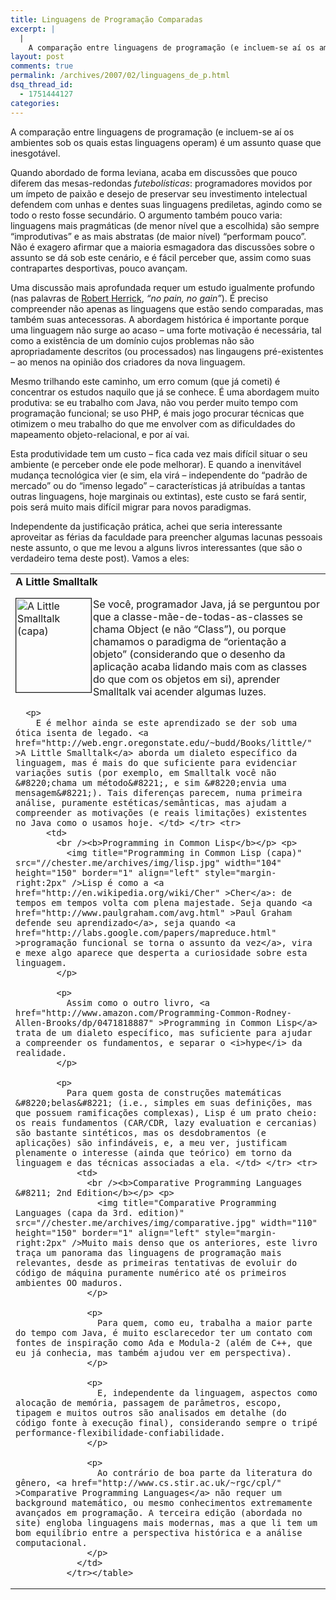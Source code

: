 ```yaml
---
title: Linguagens de Programação Comparadas
excerpt: |
  |
    A comparação entre linguagens de programação (e incluem-se aí os ambientes sob os quais estas linguagens operam) é um assunto quase que inesgotável. Quando abordado de forma leviana, acaba em discussões que pouco diferem das mesas-redondas futebolísticas: programadores movidos por...
layout: post
comments: true
permalink: /archives/2007/02/linguagens_de_p.html
dsq_thread_id:
  - 1751444127
categories:
---
```

A comparação entre linguagens de programação (e incluem-se aí os ambientes sob os quais estas linguagens operam) é um assunto quase que inesgotável.

Quando abordado de forma leviana, acaba em discussões que pouco diferem das mesas-redondas *futebolísticas*: programadores movidos por um ímpeto de paixão e desejo de preservar seu investimento intelectual defendem com unhas e dentes suas linguagens prediletas, agindo como se todo o resto fosse secundário. O argumento também pouco varia: linguagens mais pragmáticas (de menor nível que a escolhida) são sempre &#8220;improdutivas&#8221; e as mais abstratas (de maior nível) &#8220;performam pouco&#8221;. Não é exagero afirmar que a maioria esmagadora das discussões sobre o assunto se dá sob este cenário, e é fácil perceber que, assim como suas contrapartes desportivas, pouco avançam.

Uma discussão mais aprofundada requer um estudo igualmente profundo (nas palavras de [Robert Herrick][1], *&#8220;no pain, no gain&#8221;*). É preciso compreender não apenas as linguagens que estão sendo comparadas, mas também suas antecessoras. A abordagem histórica é importante porque uma linguagem não surge ao acaso &#8211; uma forte motivação é necessária, tal como a existência de um domínio cujos problemas não são apropriadamente descritos (ou processados) nas lingaugens pré-existentes &#8211; ao menos na opinião dos criadores da nova linguagem.

Mesmo trilhando este caminho, um erro comum (que já cometi) é concentrar os estudos naquilo que já se conhece. É uma abordagem muito produtiva: se eu trabalho com Java, não vou perder muito tempo com programação funcional; se uso PHP, é mais jogo procurar técnicas que otimizem o meu trabalho do que me envolver com as dificuldades do mapeamento objeto-relacional, e por aí vai.

Esta produtividade tem um custo &#8211; fica cada vez mais difícil situar o seu ambiente (e perceber onde ele pode melhorar). E quando a inenvitável mudança tecnológica vier (e sim, ela virá &#8211; independente do &#8220;padrão de mercado&#8221; ou do &#8220;imenso legado&#8221; &#8211; características já atribuídas a tantas outras linguagens, hoje marginais ou extintas), este custo se fará sentir, pois será muito mais difícil migrar para novos paradigmas.

Independente da justificação prática, achei que seria interessante aproveitar as férias da faculdade para preencher algumas lacunas pessoais neste assunto, o que me levou a alguns livros interessantes (que são o verdadeiro tema deste post). Vamos a eles:

<table cellspacing="0" cellpadding="0" border="0" width="98%">
  <tr>
    <td>
      <b>A Little Smalltalk</b></p> <p>
        <img title="A Little Smalltalk (capa)" src="//chester.me/archives/img/smalltalk.jpg" width="120" height="150" border="1" align="left" style="margin-right:2px" />Se você, programador Java, já se perguntou por que a classe-mãe-de-todas-as-classes se chama Object (e não &#8220;Class&#8221;), ou porque chamamos o paradigma de &#8220;orientação a objeto&#8221; (considerando que o desenho da aplicação acaba lidando mais com as classes do que com os objetos em si), aprender Smalltalk vai acender algumas luzes.
      </p>

      <p>
        E é melhor ainda se este aprendizado se der sob uma ótica isenta de legado. <a href="http://web.engr.oregonstate.edu/~budd/Books/little/" >A Little Smalltalk</a> aborda um dialeto específico da linguagem, mas é mais do que suficiente para evidenciar variações sutis (por exemplo, em Smalltalk você não &#8220;chama um método&#8221;, e sim &#8220;envia uma mensagem&#8221;). Tais diferenças parecem, numa primeira análise, puramente estéticas/semânticas, mas ajudam a compreender as motivações (e reais limitações) existentes no Java como o usamos hoje. </td> </tr> <tr>
          <td>
            <br /><b>Programming in Common Lisp</b></p> <p>
              <img title="Programming in Common Lisp (capa)" src="//chester.me/archives/img/lisp.jpg" width="104" height="150" border="1" align="left" style="margin-right:2px" />Lisp é como a <a href="http://en.wikipedia.org/wiki/Cher" >Cher</a>: de tempos em tempos volta com plena majestade. Seja quando <a href="http://www.paulgraham.com/avg.html" >Paul Graham defende seu aprendizado</a>, seja quando <a href="http://labs.google.com/papers/mapreduce.html" >programação funcional se torna o assunto da vez</a>, vira e mexe algo aparece que desperta a curiosidade sobre esta linguagem.
            </p>

            <p>
              Assim como o outro livro, <a href="http://www.amazon.com/Programming-Common-Rodney-Allen-Brooks/dp/0471818887" >Programming in Common Lisp</a> trata de um dialeto específico, mas suficiente para ajudar a compreender os fundamentos, e separar o <i>hype</i> da realidade.
            </p>

            <p>
              Para quem gosta de construções matemáticas &#8220;belas&#8221; (i.e., simples em suas definições, mas que possuem ramificações complexas), Lisp é um prato cheio: os reais fundamentos (CAR/CDR, lazy evaluation e cercanias) são bastante sintéticos, mas os desdobramentos (e aplicações) são infindáveis, e, a meu ver, justificam plenamente o interesse (ainda que teórico) em torno da linguagem e das técnicas associadas a ela. </td> </tr> <tr>
                <td>
                  <br /><b>Comparative Programming Languages &#8211; 2nd Edition</b></p> <p>
                    <img title="Comparative Programming Languages (capa da 3rd. edition)" src="//chester.me/archives/img/comparative.jpg" width="110" height="150" border="1" align="left" style="margin-right:2px" />Muito mais denso que os anteriores, este livro traça um panorama das linguagens de programação mais relevantes, desde as primeiras tentativas de evoluir do código de máquina puramente numérico até os primeiros ambientes OO maduros.
                  </p>

                  <p>
                    Para quem, como eu, trabalha a maior parte do tempo com Java, é muito esclarecedor ter um contato com fontes de inspiração como Ada e Modula-2 (além de C++, que eu já conhecia, mas também ajudou ver em perspectiva).
                  </p>

                  <p>
                    E, independente da linguagem, aspectos como alocação de memória, passagem de parâmetros, escopo, tipagem e muitos outros são analisados em detalhe (do código fonte à execução final), considerando sempre o tripé performance-flexibilidade-confiabilidade.
                  </p>

                  <p>
                    Ao contrário de boa parte da literatura do gênero, <a href="http://www.cs.stir.ac.uk/~rgc/cpl/" >Comparative Programming Languages</a> não requer um background matemático, ou mesmo conhecimentos extremamente avançados em programação. A terceira edição (abordada no site) engloba linguagens mais modernas, mas a que li tem um bom equilíbrio entre a perspectiva histórica e a análise computacional.
                  </p>
                </td>
              </tr></table>

 [1]: http://www.momentummedia.com/articles/tc/tc1508/paingain.htm
